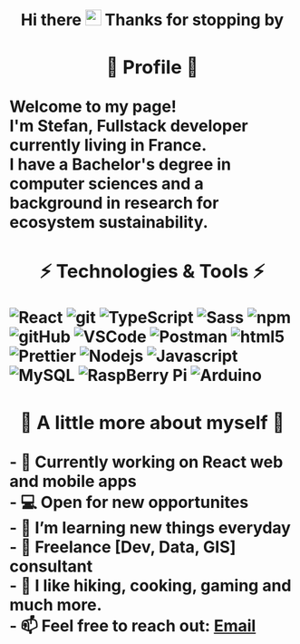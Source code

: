 <div>
<h1 align="center">Hi there <img src="https://media.giphy.com/media/hvRJCLFzcasrR4ia7z/giphy.gif" width="28"> Thanks for stopping by <h1/>
<div/>

### <div align="center">🌟 Profile 🌟<div/>

<div align="left">
<p> Welcome to my page! <br/>I'm Stefan, Fullstack developer currently living in France. <br>
I have a Bachelor's degree in computer sciences and a background in research for ecosystem sustainability.<p/>
<div/>

### <div align="center" color="black">⚡ Technologies & Tools ⚡<div/>

<p align="left">
<img alt="React" src="https://img.shields.io/badge/-React-45b8d8?style=flat-square&logo=react&logoColor=white" />

<img alt="git" src="https://img.shields.io/badge/-Git-F05032?style=flat-square&logo=git&logoColor=white" />

<img alt="TypeScript" src="https://img.shields.io/badge/-TypeScript-007ACC?style=flat-square&logo=typescript&logoColor=white" />

<img alt="Sass" src="https://img.shields.io/badge/-Sass-CC6699?style=flat-square&logo=sass&logoColor=white" />

<img alt="npm" src="https://img.shields.io/badge/-NPM-CB3837?style=flat-square&logo=npm&logoColor=white" />

<img alt="gitHub" src="https://img.shields.io/badge/-GitHub-181717?style=flat-square&logo=github" />

<img alt="VSCode" src="https://img.shields.io/badge/-VS%20Code-007ACC?style=flat-square&logo=visual-studio-code" />

<img alt="Postman" src="https://img.shields.io/badge/Postman-black?style=flat-square&logo=postman"/>

<img alt="html5" src="https://img.shields.io/badge/-HTML5-E34F26?style=flat-square&logo=html5&logoColor=white" />

<img alt="Prettier" src="https://img.shields.io/badge/-Prettier-F7B93E?style=flat-square&logo=prettier&logoColor=white" />

<img alt="Nodejs" src="https://img.shields.io/badge/-Nodejs-43853d?style=flat-square&logo=Node.js&logoColor=white" />

<img alt="Javascript" src="https://img.shields.io/badge/-JavaScript-black?style=flat-square&logo=javascript"/>

<img alt="MySQL" src="https://img.shields.io/badge/-MySQL-black?style=flat-square&logo=mysql"/>

<img alt="RaspBerry Pi" src="https://img.shields.io/badge/-Raspberry%20Pi-C51A4A?style=flat-square&logo=Raspberry-Pi"/>

<img alt="Arduino" src="https://img.shields.io/badge/Arduino-black?style=flat-square&logo=arduino" />

</p>

### <div align="center">🚀 A little more about myself 🚀<div/>

<div align="left">
    - 🔭 Currently working on React web and mobile apps <br/>
    - 💻 Open for new opportunites <br/>
    - 🎁 I’m learning new things everyday <br/>
    - 💾 Freelance [Dev, Data, GIS] consultant <br/>
    - 💚 I like hiking, cooking, gaming and much more. <br/>
    - 📫 Feel free to reach out: <a href="mailto:stefan.kolpacoff@gmail.com">Email<a/> <br/>
<div/>

